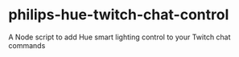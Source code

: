 # philips-hue-twitch-chat-control
A Node script to add Hue smart lighting control to your Twitch chat commands
